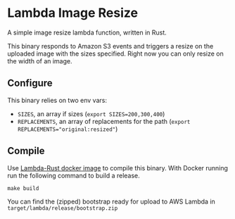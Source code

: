 # Lambda Image Resize

A simple image resize lambda function, written in Rust.

This binary responds to Amazon S3 events and triggers a resize on the uploaded image with the sizes specified. Right now you can only resize on the width of an image.

## Configure

This binary relies on two env vars:

* `SIZES`, an array if sizes (`export SIZES=200,300,400`)
* `REPLACEMENTS`, an array of replacements for the path (`export REPLACEMENTS="original:resized"`)

## Compile

Use [Lambda-Rust docker image](https://hub.docker.com/r/softprops/lambda-rust/) to compile this binary. With Docker running run the following command to build a release.

```
make build
```

You can find the (zipped) bootstrap ready for upload to AWS Lambda in `target/lambda/release/bootstrap.zip`
